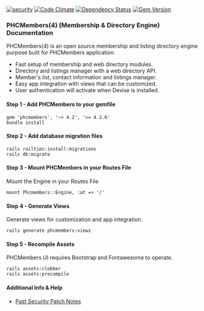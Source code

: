 [![security](https://hakiri.io/github/PHCNetworks/phc-members/master.svg)](https://hakiri.io/github/PHCNetworks/phc-members/master)
[![Code Climate](https://codeclimate.com/github/PHCNetworks/phc-members/badges/gpa.svg)](https://codeclimate.com/github/PHCNetworks/phc-members)
[![Dependency Status](https://gemnasium.com/badges/github.com/PHCNetworks/phc-members.svg)](https://gemnasium.com/github.com/PHCNetworks/phc-members)
[![Gem Version](https://badge.fury.io/rb/phcmembers.svg)](https://badge.fury.io/rb/phcmembers)
  
### PHCMembers(4) (Membership & Directory Engine) Documentation
PHCMembers(4) is an open source membership and listing directory engine purpose built for PHCMembers application.  
  
* Fast setup of membership and web directory modules.
* Directory and listings manager with a web directory API.
* Member's list, contact information and listings manager.
* Easy app integration with views that can be customized.
* User authentication will activate when Devise is installed.
  
#### Step 1 - Add PHCMembers to your gemfile  
  
	gem 'phcmembers', '~> 4.2', '>= 4.2.6'
	bundle install
  
#### Step 2 - Add database migration files  
  
	rails railties:install:migrations
	rails db:migrate
  
#### Step 3 - Mount PHCMembers in your Routes File  
Mount the Engine in your Routes File
  
	mount Phcmembers::Engine, :at => '/'
  
#### Step 4 - Generate Views  
Generate views for customization and app integration.  
  
	rails generate phcmembers:views
  
#### Step 5 - Recompile Assets  
PHCMembers UI requires Bootstrap and Fontawesome to operate.  
  
	rails assets:clobber
	rails assets:precompile
  
#### Additional Info & Help  
  
- [Past Security Patch Notes](https://github.com/PHCNetworks/phc-members/wiki/Critical-Security-Updates)
